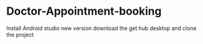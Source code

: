 # Doctor-Appointment-booking
Install Android studio new version   download the get hub desktop and clone the project
